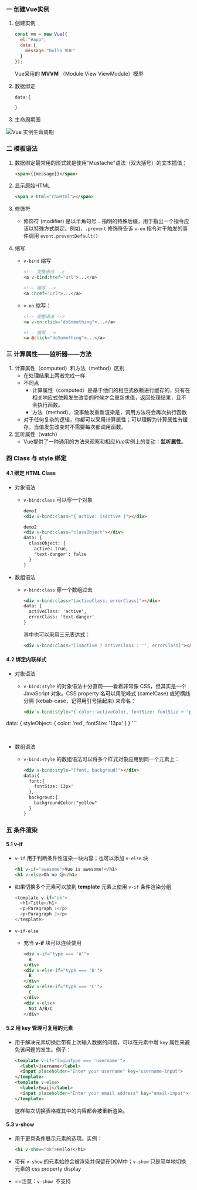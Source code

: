 ### 一 	创建Vue实例

1. 创建实例<br>

   ```js
   const vm = new Vue({
     el:"#app",
     data:{
       message:"hello VUE"
     }
   });
   ```

   Vue采用的 **MVVM** （Module View ViewModule）模型

2. 数据绑定<br>

   ```js
   data:{
   
   }
   ```

   

3. 生命周期图<br>

![Vue 实例生命周期](https://cn.vuejs.org/images/lifecycle.png)



### 二	模板语法

1. 数据绑定最常用的形式就是使用"Mustache"语法（双大括号）的文本插值；<br>

   ```html
   <span>{{message}}</span>
   ```

2. 显示原始HTML<br>

   ```html
   <span v-html="rawHtml"></span>
   ```

3. 修饰符

   * 修饰符 (modifier) 是以半角句号 `.` 指明的特殊后缀，用于指出一个指令应该以特殊方式绑定。例如，`.prevent` 修饰符告诉 `v-on` 指令对于触发的事件调用 `event.preventDefault()` 

4. 缩写

   * `v-bind` 缩写<br>

     ```html
     <!-- 完整语法 -->
     <a v-bind:href="url">...</a>
     
     <!-- 缩写 -->
     <a :href="url">...</a>
     ```

     

   * `v-on` 缩写：<br>

     ```html
     <!-- 完整语法 -->
     <a v-on:click="doSomething">...</a>
     
     <!-- 缩写 -->
     <a @click="doSomething">...</a>
     ```



### 三	计算属性——监听器——方法

1. 计算属性（computed）和方法（method）区别
   * 在处理结果上两者完成一样
   * 不同点
     * 计算属性（computed）是基于他们的相应式依赖进行缓存的，只有在相关响应式依赖发生改变的时候才会重新求值，返回处理结果，且不会执行函数。
     * 方法（method），没事触发重新渲染是，调用方法将会再次执行函数
   * 对于任何复杂的逻辑，你都可以采用计算属性；可以理解为计算属性有缓存，当值发生改变时不需要每次都调用函数。
2. 监听属性（watch）
   * Vue提供了一种通用的方法来观察和相应*Vue*实例上的变动：**监听属性**。



### 四	Class 与 style 绑定

#### 4.1 绑定 HTML  Class

* 对象语法

  * `v-bind:class` 可以穿一个对象<br>

    ```html
    demo1
    <div v-bind:class="{ active: isActive }"></div>
    
    demo2
    <div v-bind:class="classObject"></div>
    data: {
      classObject: {
        active: true,
        'text-danger': false
      }
    }
    ```

* 数组语法

  * `v-bind:class` 穿一个数组过去<br>

    ```html
    <div v-bind:class="[activeClass, errorClass]"></div>
    data: {
      activeClass: 'active',
      errorClass: 'text-danger'
    }
    ```

    其中也可以采用三元表达式：

    ```html
    <div v-bind:class="[isActive ? activeClass : '', errorClass]"></div>
    ```

#### 4.2  绑定内联样式

* 对象语法

  * `v-bind:style` 的对象语法十分直观——看着非常像 CSS，但其实是一个 JavaScript 对象。CSS property 名可以用驼峰式 (camelCase) 或短横线分隔 (kebab-case，记得用引号括起来) 来命名：<br>

    ```html
    <div v-bind:style="{ color: activeColor, fontSize: fontSize + 'px' }"></div>
    
    ```
<div v-bind:style="styleObject"></div>
    data: {
      styleObject: {
        color: 'red',
        fontSize: '13px'
      }
    }
    ```


​    

* 数组语法

  * `v-bind:style` 的数组语法可以将多个样式对象应用到同一个元素上：<br>

    ```html
    <div v-bind:style="[font, backgroud]"></div>
    data:{
      font:{
        fontSize:'13px'
      },
      backgroud:{
        backgroundColor:"yellow"
      }
    }
    ```



### 五	条件渲染

#### 5.1 v-if

* `v-if` 用于判断条件性渲染一块内容；也可以添加 `v-else` 块 <br>

  ```html
  <h1 v-if="awesome">Vue is awesome!</h1>
  <h1 v-else>Oh no 😢</h1>
  ```

  

* 如果切换多个元素可以放到 **template** 元素上使用 `v-if` 条件渲染分组<br>

  ```js
  <template v-if="ok">
    <h1>Title</h1>
    <p>Paragraph 1</p>
    <p>Paragraph 2</p>
  </template>
  ```

  

* `v-if-else` 

  * 充当 **v-if** 块可以连续使用<br>

    ```html
    <div v-if="type === 'A'">
      A
    </div>
    <div v-else-if="type === 'B'">
      B
    </div>
    <div v-else-if="type === 'C'">
      C
    </div>
    <div v-else>
      Not A/B/C
    </div>
    ```



#### 5.2 用 **key** 管理可复用的元素

* 用于解决元素切换后带有上次输入数据的问题，可以在元素中增 `key` 属性来避免该问题的发生。例子：<br>

  ```html
  <template v-if="loginType === 'username'">
    <label>Username</label>
    <input placeholder="Enter your username" key="username-input">
  </template>
  <template v-else>
    <label>Email</label>
    <input placeholder="Enter your email address" key="email-input">
  </template>
  ```

  这样每次切换表格框其中的内容都会被重新渲染。



####  5.3 v-show

* 用于更具条件展示元素的选项。实例：<br>

  ```html
  <h1 v-show="ok">Hello!</h1>
  ```

  

* 带有 `v-show` 的元素始终会被渲染并保留在DOM中；`v-show` 只是简单地切换元素的 css property display

* ==注意：`v-show `不支持 <template> 元素，也不支持 `v-else`。== 

 

#### 5.4 v-if 和 v-show 的区别

* **v-if** 是真正的条件渲染，因为它会确保在切换过程中条件块内的事件监听器和子组件适当地被销毁和重建。
* **v-if** 也是***惰性的*** ：如果在初始渲染时条件为假，则什么也不做——直到条件第一次变为真时，才会开始渲染条件块。
* `v-show` 就简单得多——不管初始条件是什么，元素总是会被渲染，并且只是简单地基于 CSS 进行切换。
* 一般来说，`v-if` 有更高的切换开销，而 `v-show` 有更高的初始渲染开销。因此，如果需要非常频繁地切换，则使用 `v-show` 较好；如果在运行时条件很少改变，则使用 `v-if` 较好。



#### 5.5 v-for 



> 注意：当 `v-if` 与 `v-for` 一起使用时，`v-for` 具有比 `v-if` 更高的优先级。

* `v-for` 指令基于一个数组来渲染一个列表。`v-for` 指令需要使用 `item in items` 形式的特殊语法，其中 `items` 是源数据数组，而 `item` 则是被迭代的数组元素的**别名**。<br>

  ```html
  <ul id="example-1">
    <li v-for="item in items" :key="item.message">
      {{ item.message }}
    </li>
  </ul>
  var example1 = new Vue({
    el: '#example-1',
    data: {
      items: [
        { message: 'Foo' },
        { message: 'Bar' }
      ]
    }
  })
  ```

  

* **v-for** 还支持第二个参数 index，例如：<br>

  ```html
  <li v-for="(item, index) in items"></li>
  ```

  

#### 5.6 数组更新检测

1. 数组处理方法
   * **push()**
   * **pop()**
   * **shift()**
   * **splice()**
   * **sort()** 
   * **reverse()** 



### 六	事件处理

#### 6.1 监听事件

* *v-on* 指令来监听DOM事件。

* 将事件定在 **methods** 方法中

* 有时候需要在内联语句中访问原始的DOM事件，可以用变量 `$event` 把它传入方法。<br>

  ```html
  <button v-on:click="warn('wrn的形参', $event)">
    Submit
  </button>
  ```

  

#### 6.1 事件修饰符

> v-on 提供了**事件修饰符**。之前提过，修饰符是由点开头的指令后缀来表示

* **.stop** ：阻止冒泡（通俗讲就是阻止事件向上级DOM元素传递）
* **.prevent** ：阻止默认事件的发生
* **.capture** ：捕获冒泡，即有冒泡发生时，有该修饰符的dom元素会先执行，如果有多个，从外到内依次执行，然后再按自然顺序执行触发的事件
* **.self** ：将事件绑定到自身，只有自身才能触发，通常用于避免冒泡事件的影响
* **.once** ：设置事件只能触发一次，比如按钮的点击等。
* **.passive** ：该修饰符大概意思用于对DOM的默认事件进行性能优化，根据官网的例子比如超出最大范围的滚动条滚动的。

```HTML
<!-- 阻止单击事件继续传播 -->
<a v-on:click.stop="doThis"></a>

<!-- 提交事件不再重载页面 -->
<form v-on:submit.prevent="onSubmit"></form>

<!-- 修饰符可以串联 -->
<a v-on:click.stop.prevent="doThat"></a>

<!-- 只有修饰符 -->
<form v-on:submit.prevent></form>

<!-- 添加事件监听器时使用事件捕获模式 -->
<!-- 即内部元素触发的事件先在此处理，然后才交由内部元素进行处理 -->
<div v-on:click.capture="doThis">...</div>

<!-- 只当在 event.target 是当前元素自身时触发处理函数 -->
<!-- 即事件不是从内部元素触发的 -->
<div v-on:click.self="doThat">...</div>
```

***注意：*** 使用修饰符时，顺序很重要；相应的代码会以同样的顺序产生。因此，用 `v-on:click.prevent.self` 会阻止**所有的点击**，而 `v-on:click.self.prevent` 只会阻止对元素自身的点击。



#### 6.2 按键修饰符

* 通过 `v-on:keyup.enter='[事件]'` 在元素上绑定按键事件



### 七	表单输入绑定 

> v-model 是双向绑定，既你输入内容，会和你绑定的信息实时同步；
>
> v-model 等等同于，v-bind:value 和 v-on:input 结合使用

#### 7.1  修饰符

1. `.lazy` ：<br>v-model在每次 input 时间触发后将输入框的值与数据同步，使用  `.lazy` 修饰符，从转为 `change` 事件。

   ```html
   <input v-model.lazy="msg">
   ```

   

2. `.number` :<br>将用户输入的值转为数值类型，可以个 `v-model` 添加 `number` 修饰符

   ```html
   <input v-model.number="age" type="number">
   ```

   

3. `.trim` <br>自动过滤用户输入的首尾空白字符，可以给 `v-model` 添加 `trim` 修饰符。

   ```html
   <input v-model.trim="msg">
   ```

   

### 八  组件的基础

#### 8.1 基本实例

1. 定义组件<br>

   ```js
   Vue.component("button-component",{
     data(){
       return {
         message:'hello word'
       }
     }
   });
   ```

   组件的 `data` 必须是一个函数，返回一个对象，这样每个实例返回的都是唯一的对象。

2. 组件的定义分为 **全局注册** 和 **局部注册** 

   * **全局注册：**使用 `Vue.component` 来注册全局组件，也就是他们在注册之后可以用在任何新创建的Vue根实例（new Vue）模板中<br>

     ```js
     Vue.component({
       //...选项
     });
     ```

     

   * **局部注册：** 在Vue实例中使用<br>

     ```JS
     const componentA={
     			template:`<div>
     				<h2>这是局部组件</h2>
     			</div>`
     		}
     
     new Vue({
       el:'#app',
       components:{
         "component-a":componentA
       }
     })
     ```

     **注意：** HTML 中的 attribute 名是大小写不敏感的，所以浏览器会把所有大写字符解释为小写字符。这意味着当你使用 DOM 中的模板时，camelCase (驼峰命名法) 的 prop 名需要使用其等价的 kebab-case (短横线分隔命名) 命名。

3. 通过 **Prop** 向子组件传递数据

   * 一个组件默认可以拥有任意数量的 prop，任何值都可以传递给任何 prop。在组件实例中访问这个值，就像访问 `data` 中的值一样。<br>

     ```html
     <blog-post title="My journey with Vue"></blog-post>
     <blog-post title="Blogging with Vue"></blog-post>
     
     Vue.component('blog-post', {
       props: ['title'],
       template: '<h3>{{ title }}</h3>'
     })
     ```

     

